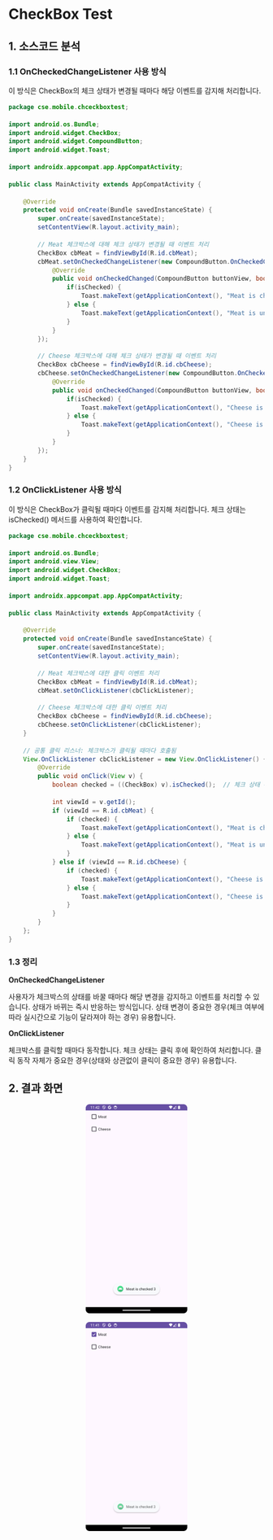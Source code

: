 # CheckBox Test

## 1. 소스코드 분석

### 1.1 OnCheckedChangeListener 사용 방식

이 방식은 CheckBox의 체크 상태가 변경될 때마다 해당 이벤트를 감지해 처리합니다.

```java
package cse.mobile.chceckboxtest;

import android.os.Bundle;
import android.widget.CheckBox;
import android.widget.CompoundButton;
import android.widget.Toast;

import androidx.appcompat.app.AppCompatActivity;

public class MainActivity extends AppCompatActivity {

    @Override
    protected void onCreate(Bundle savedInstanceState) {
        super.onCreate(savedInstanceState);
        setContentView(R.layout.activity_main);

        // Meat 체크박스에 대해 체크 상태가 변경될 때 이벤트 처리
        CheckBox cbMeat = findViewById(R.id.cbMeat);
        cbMeat.setOnCheckedChangeListener(new CompoundButton.OnCheckedChangeListener() {
            @Override
            public void onCheckedChanged(CompoundButton buttonView, boolean isChecked) {
                if(isChecked) {
                    Toast.makeText(getApplicationContext(), "Meat is checked", Toast.LENGTH_SHORT).show();
                } else {
                    Toast.makeText(getApplicationContext(), "Meat is unchecked", Toast.LENGTH_SHORT).show();
                }
            }
        });

        // Cheese 체크박스에 대해 체크 상태가 변경될 때 이벤트 처리
        CheckBox cbCheese = findViewById(R.id.cbCheese);
        cbCheese.setOnCheckedChangeListener(new CompoundButton.OnCheckedChangeListener() {
            @Override
            public void onCheckedChanged(CompoundButton buttonView, boolean isChecked) {
                if(isChecked) {
                    Toast.makeText(getApplicationContext(), "Cheese is checked", Toast.LENGTH_SHORT).show();
                } else {
                    Toast.makeText(getApplicationContext(), "Cheese is unchecked", Toast.LENGTH_SHORT).show();
                }
            }
        });
    }
}
```

### 1.2 OnClickListener 사용 방식

이 방식은 CheckBox가 클릭될 때마다 이벤트를 감지해 처리합니다. 체크 상태는 isChecked() 메서드를 사용하여 확인합니다.

```java
package cse.mobile.chceckboxtest;

import android.os.Bundle;
import android.view.View;
import android.widget.CheckBox;
import android.widget.Toast;

import androidx.appcompat.app.AppCompatActivity;

public class MainActivity extends AppCompatActivity {

    @Override
    protected void onCreate(Bundle savedInstanceState) {
        super.onCreate(savedInstanceState);
        setContentView(R.layout.activity_main);

        // Meat 체크박스에 대한 클릭 이벤트 처리
        CheckBox cbMeat = findViewById(R.id.cbMeat);
        cbMeat.setOnClickListener(cbClickListener);

        // Cheese 체크박스에 대한 클릭 이벤트 처리
        CheckBox cbCheese = findViewById(R.id.cbCheese);
        cbCheese.setOnClickListener(cbClickListener);
    }

    // 공통 클릭 리스너: 체크박스가 클릭될 때마다 호출됨
    View.OnClickListener cbClickListener = new View.OnClickListener() {
        @Override
        public void onClick(View v) {
            boolean checked = ((CheckBox) v).isChecked();  // 체크 상태 확인

            int viewId = v.getId();
            if (viewId == R.id.cbMeat) {
                if (checked) {
                    Toast.makeText(getApplicationContext(), "Meat is checked", Toast.LENGTH_SHORT).show();
                } else {
                    Toast.makeText(getApplicationContext(), "Meat is unchecked", Toast.LENGTH_SHORT).show();
                }
            } else if (viewId == R.id.cbCheese) {
                if (checked) {
                    Toast.makeText(getApplicationContext(), "Cheese is checked", Toast.LENGTH_SHORT).show();
                } else {
                    Toast.makeText(getApplicationContext(), "Cheese is unchecked", Toast.LENGTH_SHORT).show();
                }
            }
        }
    };
}

```

### 1.3 정리

**OnCheckedChangeListener**

사용자가 체크박스의 상태를 바꿀 때마다 해당 변경을 감지하고 이벤트를 처리할 수 있습니다. 상태가 바뀌는 즉시 반응하는 방식입니다.
상태 변경이 중요한 경우(체크 여부에 따라 실시간으로 기능이 달라져야 하는 경우) 유용합니다.

**OnClickListener**

체크박스를 클릭할 때마다 동작합니다. 체크 상태는 클릭 후에 확인하여 처리합니다.
클릭 동작 자체가 중요한 경우(상태와 상관없이 클릭이 중요한 경우) 유용합니다.

## 2. 결과 화면

<p style="text-align:center;"><img src="./image/Screenshot_20241014_234209.png" width="200px"/></p>
<p style="text-align:center;"><img src="./image/Screenshot_20241014_234146.png" width="200px"/></p>
